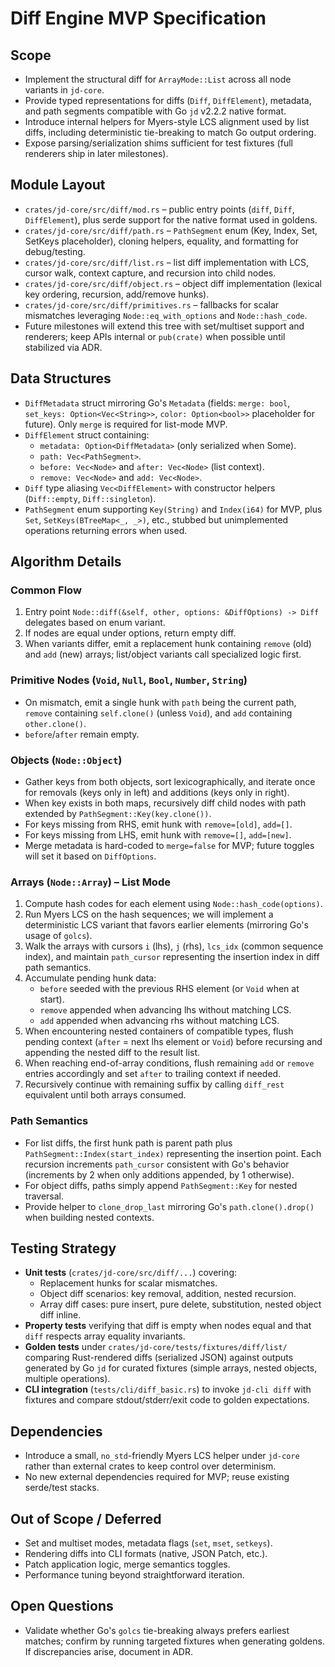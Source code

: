 # Diff Engine MVP Specification

## Scope
- Implement the structural diff for `ArrayMode::List` across all node variants in `jd-core`.
- Provide typed representations for diffs (`Diff`, `DiffElement`), metadata, and path segments compatible with Go `jd` v2.2.2 native format.
- Introduce internal helpers for Myers-style LCS alignment used by list diffs, including deterministic tie-breaking to match Go output ordering.
- Expose parsing/serialization shims sufficient for test fixtures (full renderers ship in later milestones).

## Module Layout
- `crates/jd-core/src/diff/mod.rs` – public entry points (`diff`, `Diff`, `DiffElement`), plus serde support for the native format used in goldens.
- `crates/jd-core/src/diff/path.rs` – `PathSegment` enum (Key, Index, Set, SetKeys placeholder), cloning helpers, equality, and formatting for debug/testing.
- `crates/jd-core/src/diff/list.rs` – list diff implementation with LCS, cursor walk, context capture, and recursion into child nodes.
- `crates/jd-core/src/diff/object.rs` – object diff implementation (lexical key ordering, recursion, add/remove hunks).
- `crates/jd-core/src/diff/primitives.rs` – fallbacks for scalar mismatches leveraging `Node::eq_with_options` and `Node::hash_code`.
- Future milestones will extend this tree with set/multiset support and renderers; keep APIs internal or `pub(crate)` when possible until stabilized via ADR.

## Data Structures
- `DiffMetadata` struct mirroring Go's `Metadata` (fields: `merge: bool`, `set_keys: Option<Vec<String>>`, `color: Option<bool>>` placeholder for future). Only `merge` is required for list-mode MVP.
- `DiffElement` struct containing:
  - `metadata: Option<DiffMetadata>` (only serialized when Some).
  - `path: Vec<PathSegment>`.
  - `before: Vec<Node>` and `after: Vec<Node>` (list context).
  - `remove: Vec<Node>` and `add: Vec<Node>`.
- `Diff` type aliasing `Vec<DiffElement>` with constructor helpers (`Diff::empty`, `Diff::singleton`).
- `PathSegment` enum supporting `Key(String)` and `Index(i64)` for MVP, plus `Set`, `SetKeys(BTreeMap<_, _>)`, etc., stubbed but unimplemented operations returning errors when used.

## Algorithm Details
### Common Flow
1. Entry point `Node::diff(&self, other, options: &DiffOptions) -> Diff` delegates based on enum variant.
2. If nodes are equal under options, return empty diff.
3. When variants differ, emit a replacement hunk containing `remove` (old) and `add` (new) arrays; list/object variants call specialized logic first.

### Primitive Nodes (`Void`, `Null`, `Bool`, `Number`, `String`)
- On mismatch, emit a single hunk with `path` being the current path, `remove` containing `self.clone()` (unless `Void`), and `add` containing `other.clone()`.
- `before`/`after` remain empty.

### Objects (`Node::Object`)
- Gather keys from both objects, sort lexicographically, and iterate once for removals (keys only in left) and additions (keys only in right).
- When key exists in both maps, recursively diff child nodes with path extended by `PathSegment::Key(key.clone())`.
- For keys missing from RHS, emit hunk with `remove=[old]`, `add=[]`.
- For keys missing from LHS, emit hunk with `remove=[]`, `add=[new]`.
- Merge metadata is hard-coded to `merge=false` for MVP; future toggles will set it based on `DiffOptions`.

### Arrays (`Node::Array`) – List Mode
1. Compute hash codes for each element using `Node::hash_code(options)`.
2. Run Myers LCS on the hash sequences; we will implement a deterministic LCS variant that favors earlier elements (mirroring Go's usage of `golcs`).
3. Walk the arrays with cursors `i` (lhs), `j` (rhs), `lcs_idx` (common sequence index), and maintain `path_cursor` representing the insertion index in diff path semantics.
4. Accumulate pending hunk data:
   - `before` seeded with the previous RHS element (or `Void` when at start).
   - `remove` appended when advancing lhs without matching LCS.
   - `add` appended when advancing rhs without matching LCS.
5. When encountering nested containers of compatible types, flush pending context (`after` = next lhs element or `Void`) before recursing and appending the nested diff to the result list.
6. When reaching end-of-array conditions, flush remaining `add` or `remove` entries accordingly and set `after` to trailing context if needed.
7. Recursively continue with remaining suffix by calling `diff_rest` equivalent until both arrays consumed.

### Path Semantics
- For list diffs, the first hunk path is parent path plus `PathSegment::Index(start_index)` representing the insertion point. Each recursion increments `path_cursor` consistent with Go's behavior (increments by 2 when only additions appended, by 1 otherwise).
- For object diffs, paths simply append `PathSegment::Key` for nested traversal.
- Provide helper to `clone_drop_last` mirroring Go's `path.clone().drop()` when building nested contexts.

## Testing Strategy
- **Unit tests** (`crates/jd-core/src/diff/...`) covering:
  - Replacement hunks for scalar mismatches.
  - Object diff scenarios: key removal, addition, nested recursion.
  - Array diff cases: pure insert, pure delete, substitution, nested object diff inline.
- **Property tests** verifying that diff is empty when nodes equal and that `diff` respects array equality invariants.
- **Golden tests** under `crates/jd-core/tests/fixtures/diff/list/` comparing Rust-rendered diffs (serialized JSON) against outputs generated by Go `jd` for curated fixtures (simple arrays, nested objects, multiple operations).
- **CLI integration** (`tests/cli/diff_basic.rs`) to invoke `jd-cli diff` with fixtures and compare stdout/stderr/exit code to golden expectations.

## Dependencies
- Introduce a small, `no_std`-friendly Myers LCS helper under `jd-core` rather than external crates to keep control over determinism.
- No new external dependencies required for MVP; reuse existing serde/test stacks.

## Out of Scope / Deferred
- Set and multiset modes, metadata flags (`set`, `mset`, `setkeys`).
- Rendering diffs into CLI formats (native, JSON Patch, etc.).
- Patch application logic, merge semantics toggles.
- Performance tuning beyond straightforward iteration.

## Open Questions
- Validate whether Go's `golcs` tie-breaking always prefers earliest matches; confirm by running targeted fixtures when generating goldens. If discrepancies arise, document in ADR.

